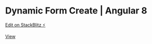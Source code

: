 # Dynamic Form Create | Angular 8

[Edit on StackBlitz ⚡️](https://stackblitz.com/edit/angular-dynamic-form-creator)

[View](https://angular-dynamic-form-creator.stackblitz.io)

